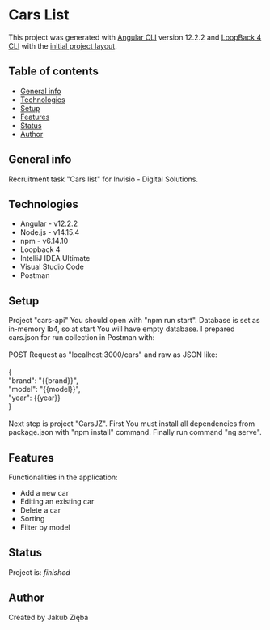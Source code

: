 # Cars List

This project was generated with [Angular CLI](https://github.com/angular/angular-cli) version 12.2.2 and [LoopBack 4 CLI](https://loopback.io/doc/en/lb4/Command-line-interface.html) with the
[initial project layout](https://loopback.io/doc/en/lb4/Loopback-application-layout.html).

## Table of contents
* [General info](#general-info)
* [Technologies](#technologies)
* [Setup](#setup)
* [Features](#features)
* [Status](#status)
* [Author](#author)

## General info
Recruitment task "Cars list" for Invisio - Digital Solutions.

## Technologies
* Angular - v12.2.2
* Node.js - v14.15.4
* npm - v6.14.10
* Loopback 4
* IntelliJ IDEA Ultimate
* Visual Studio Code
* Postman

## Setup
Project "cars-api" You should open with "npm run start". Database is set as in-memory lb4, so at start You will have empty database. I prepared cars.json for run collection in Postman with:<br><br>
POST Request as "localhost:3000/cars" and raw as JSON like:<br><br>
{<br>
    "brand": "{{brand}}",<br>
    "model": "{{model}}",<br>
    "year": {{year}}<br>
}<br><br>
Next step is project "CarsJZ". First You must install all dependencies from package.json with "npm install" command. Finally run command "ng serve".

## Features
Functionalities in the application:
* Add a new car
* Editing an existing car
* Delete a car
* Sorting
* Filter by model

## Status
Project is: _finished_

## Author
Created by Jakub Zięba
